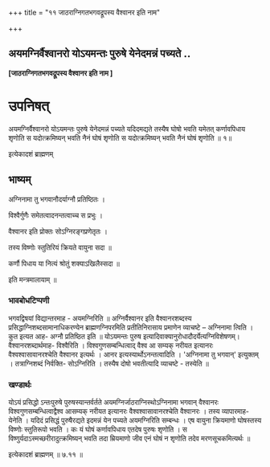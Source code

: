 +++
title = "११ जाठराग्निगतभगवद्रूपस्य वैश्वानर इति नाम"

+++


## अयमग्निर्वैश्वानरो योऽयमन्तः पुरुषे येनेदमन्नं पच्यते ..

**\[जाठराग्निगतभगवद्रूपस्य वैश्वानर इति नाम \]**

# **उपनिषत्** 

अयमग्निर्वैश्वानरो योऽयमन्तः पुरुषे येनेदमन्नं पच्यते यदिदमद्यते तस्यैष घोषो भवति यमेतत् कर्णावपिधाय शृणोति स यदोत्क्रमिष्यन् भवति नैनं घोषं शृणोति स यदोत्क्रमिष्यन् भवति नैनं घोषं शृणोति ॥ १॥

इत्येकादशं ब्राह्मणम्

## **भाष्यम्**

अग्निनामा तु भगवानौदर्याग्नौ प्रतिष्ठितः ।

विश्वैर्गुणैः समेतत्वादनन्तत्वाच्च स प्रभुः ।

वैश्वानर इति प्रोक्तः सोऽग्निरङ्गप्रणेतृतः ।

तस्य विष्णोः स्तुतिरियं क्रियते वायुना सदा ॥

कर्णौ पिधाय या नित्यं श्रोतुं शक्याऽखिलैस्सदा ॥

इति मन्त्रमालायाम् ॥

### **भावबोधटिप्पणी**

भगवद्विषयां विद्यान्तरमाह - अयमग्निरिति ॥ अग्निर्वैश्वानर इति वैश्वानरशब्दस्य प्रसिद्धाग्निशब्दसामानाधिकरण्येन ब्राह्मणग्निपरमिति प्रतीतिनिरासाय प्रमाणेन व्याचष्टे – अग्निनामा त्विति । कुत इत्यत आह- अग्नौ प्रतिष्ठित इति ॥ योऽयमन्तः पुरुष इत्यादिवाक्यानुरोधादौदर्येत्यग्निविशेषणम्। वैश्वानरशब्दार्थमाह- विश्वैरिति । विश्वगुणसम्बन्धित्वाद् वैश्व आ सम्यक् नरीयत इत्यानरः वैश्वश्वासावानरश्चेति वैश्वानर इत्यर्थः । आनर इत्यस्यार्थोऽनन्तत्वादिति । 'अग्निनामा तु भगवान्' इत्युक्तम् । तत्राग्निशब्दं निर्वक्ति- सोऽग्निरिति । तस्यैष दोषो भवतीत्यादि व्याचष्टे - तस्येति ॥

### **खण्डार्थः**

योऽयं प्रसिद्धो ऽन्तःपुरुषे पुरुषस्यान्तर्वर्तते अयमग्निर्जाठराग्निस्थोऽग्निनामा भगवान् वैश्वानरः विश्वगुणसम्बन्धित्वाद्वैश्व आसम्यक् नरीयत इत्यानरः वैश्वश्वासावानरश्चेति वैश्वानरः । तस्य व्यापारमाह- येनेति । यदिदं प्रसिद्धं पुरुषैरद्यते इदमन्नं येन पच्यते अयमग्निरिति सम्बन्धः । एष वायुना क्रियमाणो घोषस्तस्य विष्णोः स्तुतिरूपो भवति । कः यं घोषं कर्णावपिधाय एतदेष पुरुषः शृणोति । स विष्णुर्यदाऽस्मच्छरीरादुत्क्रमिष्यन् भवति तदा म्रियमाणो जीव एनं घोषं न शृणोति तदेव मरणसूचकमित्यर्थः ॥

इत्येकादशं ब्राह्मणम् ॥ ७.११ ॥

